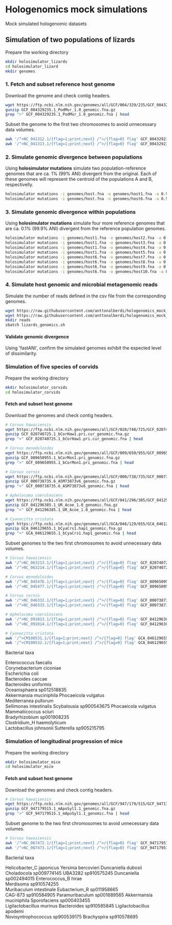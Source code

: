 # Hologenomics mock simulations
Mock simulated hologenomic datasets

## Simulation of two populations of lizards

Prepare the working directory
```sh
mkdir holosimulator_lizards
cd holosimulator_lizard
mkdir genomes
```
### 1. Fetch and subset reference host genome

Download the genome and check contig headers.
```sh
wget https://ftp.ncbi.nlm.nih.gov/genomes/all/GCF/004/329/235/GCF_004329235.1_PodMur_1.0/GCF_004329235.1_PodMur_1.0_genomic.fna.gz
gunzip GCF_004329235.1_PodMur_1.0_genomic.fna.gz
grep ">" GCF_004329235.1_PodMur_1.0_genomic.fna | head
```

Subset the genome to the first two chromosomes to avoid unnecessary data volumes. 
```sh
awk '/^>NC_041312.1/{flag=1;print;next} /^>/{flag=0} flag' GCF_004329235.1_PodMur_1.0_genomic.fna > genomes/host.fna
awk '/^>NC_041313.1/{flag=1;print;next} /^>/{flag=0} flag' GCF_004329235.1_PodMur_1.0_genomic.fna >> genomes/host.fna
```

### 2. Simulate genomic divergence between populations

Using **holosimulator mutations** simulate two population-reference genomes that are ca. 1% (99% ANI) divergent from the original. 
Each of these genomes will represent the centroid of the populations A and B, respectivelly.
```sh
holosimulator mutations -i genomes/host.fna -o genomes/host1.fna -a 0.99
holosimulator mutations -i genomes/host.fna -o genomes/host6.fna -a 0.99
```

### 3. Simulate genomic divergence within populations

Using **holosimulator mutations** simulate four more reference genomes that are ca. 0.1% (99.9% ANI) divergent from the reference population genomes. 
```sh
holosimulator mutations -i genomes/host1.fna -o genomes/host2.fna -a 0.999
holosimulator mutations -i genomes/host1.fna -o genomes/host3.fna -a 0.999
holosimulator mutations -i genomes/host1.fna -o genomes/host4.fna -a 0.999
holosimulator mutations -i genomes/host1.fna -o genomes/host5.fna -a 0.999
holosimulator mutations -i genomes/host6.fna -o genomes/host7.fna -a 0.999
holosimulator mutations -i genomes/host6.fna -o genomes/host8.fna -a 0.999
holosimulator mutations -i genomes/host6.fna -o genomes/host9.fna -a 0.999
holosimulator mutations -i genomes/host6.fna -o genomes/host10.fna -a 0.999
```

### 4. Simulate host genomic and microbial metagenomic reads

Simulate the number of reads defined in the csv file from the corresponding genomes.

```sh
wget https://raw.githubusercontent.com/anttonalberdi/hologenomics_mock_simulations/refs/heads/main/lizards_genomics.csv
wget https://raw.githubusercontent.com/anttonalberdi/hologenomics_mock_simulations/refs/heads/main/lizards_genomics.sh
mkdir reads
sbatch lizards_genomics.sh
```

#### Validate genomic divergence

Using 'fastANI', confirm the simulated genomes exhibit the expected level of dissimilarity.


### Simulation of five species of corvids

Prepare the working directory
```sh
mkdir holosimulator_corvids
cd holosimulator_corvids
```

#### Fetch and subset host genome

Download the genomes and check contig headers.
```sh
# Corvus hawaiiensis
wget https://ftp.ncbi.nlm.nih.gov/genomes/all/GCF/020/740/725/GCF_020740725.1_bCorHaw1.pri.cur/GCF_020740725.1_bCorHaw1.pri.cur_genomic.fna.gz
gunzip GCF_020740725.1_bCorHaw1.pri.cur_genomic.fna.gz
grep ">" GCF_020740725.1_bCorHaw1.pri.cur_genomic.fna | head

# Corvus moneduloides
wget https://ftp.ncbi.nlm.nih.gov/genomes/all/GCF/009/650/955/GCF_009650955.1_bCorMon1.pri/GCF_009650955.1_bCorMon1.pri_genomic.fna.gz
gunzip GCF_009650955.1_bCorMon1.pri_genomic.fna.gz
grep ">" GCF_009650955.1_bCorMon1.pri_genomic.fna | head

# Corvus cornix
wget https://ftp.ncbi.nlm.nih.gov/genomes/all/GCF/000/738/735/GCF_000738735.6_ASM73873v6/GCF_000738735.6_ASM73873v6_genomic.fna.gz
gunzip GCF_000738735.6_ASM73873v6_genomic.fna.gz
grep ">" GCF_000738735.6_ASM73873v6_genomic.fna | head

# Aphelocoma coerulescens
wget https://ftp.ncbi.nlm.nih.gov/genomes/all/GCF/041/296/385/GCF_041296385.1_UR_Acoe_1.0/GCF_041296385.1_UR_Acoe_1.0_genomic.fna.gz
gunzip GCF_041296385.1_UR_Acoe_1.0_genomic.fna.gz
grep ">" GCF_041296385.1_UR_Acoe_1.0_genomic.fna | head

# Cyanocitta cristata
wget https://ftp.ncbi.nlm.nih.gov/genomes/all/GCA/046/129/655/GCA_046129655.1_bCyaCrs1.hap1/GCA_046129655.1_bCyaCrs1.hap1_genomic.fna.gz
gunzip GCA_046129655.1_bCyaCrs1.hap1_genomic.fna.gz
grep ">" GCA_046129655.1_bCyaCrs1.hap1_genomic.fna | head
```

Subset genomes to the two first chromosomes to avoid unnecessary data volumes. 
```sh
# Corvus hawaiiensis
awk '/^>NC_063213.1/{flag=1;print;next} /^>/{flag=0} flag' GCF_020740725.1_bCorHaw1.pri.cur_genomic.fna > corvus_hawaiiensis.fna
awk '/^>NC_063214.1/{flag=1;print;next} /^>/{flag=0} flag' GCF_020740725.1_bCorHaw1.pri.cur_genomic.fna >> corvus_hawaiiensis.fna

# Corvus moneduloides
awk '/^>NC_045476.1/{flag=1;print;next} /^>/{flag=0} flag' GCF_009650955.1_bCorMon1.pri_genomic.fna > corvus_moneduloides.fna
awk '/^>NC_045477.1/{flag=1;print;next} /^>/{flag=0} flag' GCF_009650955.1_bCorMon1.pri_genomic.fna >> corvus_moneduloides.fna

# Corvus cornix
awk '/^>NC_046332.1/{flag=1;print;next} /^>/{flag=0} flag' GCF_000738735.6_ASM73873v6_genomic.fna > corvus_cornix.fna
awk '/^>NC_046333.1/{flag=1;print;next} /^>/{flag=0} flag' GCF_000738735.6_ASM73873v6_genomic.fna >> corvus_cornix.fna

# Aphelocoma coerulescens
awk '/^>NC_091013.1/{flag=1;print;next} /^>/{flag=0} flag' GCF_041296385.1_UR_Acoe_1.0_genomic.fna > aphelocoma_coerulescens.fna
awk '/^>NC_091014.1/{flag=1;print;next} /^>/{flag=0} flag' GCF_041296385.1_UR_Acoe_1.0_genomic.fna >> aphelocoma_coerulescens.fna

# Cyanocitta cristata
awk '/^>CM100531.1/{flag=1;print;next} /^>/{flag=0} flag' GCA_046129655.1_bCyaCrs1.hap1_genomic.fna > cyanocitta_cristata.fna
awk '/^>CM100532.1/{flag=1;print;next} /^>/{flag=0} flag' GCA_046129655.1_bCyaCrs1.hap1_genomic.fna >> cyanocitta_cristata.fna
```

Bacterial taxa

Enterococcus faecalis	
Corynebacterium ciconiae	
Escherichia coli	
Bacteroides caccae	
Bacteroides uniformis	
Oceanisphaera sp012518835	
Akkermansia muciniphila	
Phocaeicola vulgatus	
Mediterranea pullorum	
Sellimonas intestinalis	
Scybalousia sp900543675	
Phocaeicola vulgatus	
Mammaliicoccus sciuri	
Bradyrhizobium sp001908235	
Clostridium_H haemolyticum	
Lactobacillus johnsonii	
Sutterella sp905215795	

### Simulation of longitudinal progression of mice

Prepare the working directory
```sh
mkdir holosimulator_mice
cd holosimulator_mice
```

#### Fetch and subset host genome

Download the genomes and check contig headers.
```sh
# Corvus hawaiiensis
wget https://ftp.ncbi.nlm.nih.gov/genomes/all/GCF/947/179/515/GCF_947179515.1_mApoSyl1.1/GCF_947179515.1_mApoSyl1.1_genomic.fna.gz
gunzip GCF_947179515.1_mApoSyl1.1_genomic.fna.gz
grep ">" GCF_947179515.1_mApoSyl1.1_genomic.fna | head
```

Subset genome to the two first chromosomes to avoid unnecessary data volumes. 
```sh
# Corvus hawaiiensis
awk '/^>NC_067472.1/{flag=1;print;next} /^>/{flag=0} flag' GCF_947179515.1_mApoSyl1.1_genomic.fna > apodemus_sylvaticus.fna
awk '/^>NC_067473.1/{flag=1;print;next} /^>/{flag=0} flag' GCF_947179515.1_mApoSyl1.1_genomic.fna >> apodemus_sylvaticus.fna
```

Bacterial taxa

Helicobacter_C japonicus
Yersinia bercovieri
Duncaniella dubosii
Choladocola sp009774145
UBA3282 sp910575245
Duncaniella sp002494015	
Enterococcus_B hirae	
Merdisoma sp910574255	
Muribaculum intestinale	
Eubacterium_R sp011958665	
CAG-873 sp910584905	
Paramuribaculum sp001689565	
Akkermansia muciniphila	
Sporofaciens sp000403455	
Ligilactobacillus murinus
Bacteroides sp910585845	
Ligilactobacillus apodemi	
Novisyntrophococcus sp900539175	
Brachyspira sp910578695	
